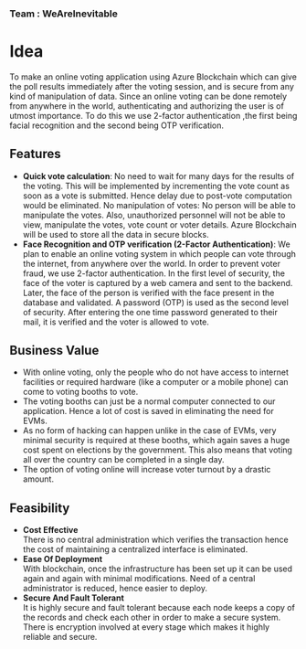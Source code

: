 ### Team : WeAreInevitable

# Idea

To make an online voting application using Azure Blockchain which can give the poll results immediately after the voting session, and is secure from any kind of manipulation of data. Since an online voting can be done remotely from anywhere in the world, authenticating and authorizing  the user is of utmost importance. To do this we use 2-factor authentication ,the first being facial recognition and the second being OTP verification.

## Features
- **Quick vote calculation**: No need to wait for many days for the results of the voting. This will be implemented by incrementing the vote count as soon as a vote is submitted. Hence delay due to post-vote computation would be eliminated.
No manipulation of votes: No person will be able to manipulate the votes. Also, unauthorized personnel will not be able to view, manipulate the votes, vote count or voter details. Azure Blockchain will be used to store all the data in secure blocks.   
- **Face Recognition and OTP verification (2-Factor Authentication)**: We plan to enable an online voting system in which people can vote through the internet, from anywhere over the world. In order to prevent voter fraud, we use 2-factor authentication. In the first level of security, the face of the voter is captured by a web camera and sent to the backend. Later, the face of the person is verified with the face present in the database and validated.  A password (OTP) is used as the second level of security. After entering the one time password generated to their mail, it is verified and the voter is allowed to vote.

## Business Value
- With online voting, only the people who do not have access to internet facilities or required hardware (like a computer or a mobile phone) can come to voting booths to vote.
- The voting booths can just be a normal computer connected to our application. Hence a lot of cost is saved in eliminating the need for EVMs.
- As no form of hacking can happen unlike in the case of EVMs, very minimal security is required at these booths, which again saves a huge cost spent on elections by the government. This also means that voting all over the country can be completed in a single day.
- The option of voting online will increase voter turnout by a drastic amount.

## Feasibility
- **Cost Effective** <br>
There is no central administration which verifies the transaction hence the cost of maintaining a centralized interface is eliminated. 
- **Ease Of Deployment** <br>
With blockchain, once the infrastructure has been set up it can be used again and again with minimal modifications. Need of a central administrator is reduced, hence easier to deploy.
- **Secure And Fault Tolerant** <br>
It is highly secure and fault tolerant because each node keeps a copy of the records and check each other in order to make a secure system. There is encryption involved at every stage which makes it highly reliable and secure.


